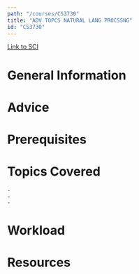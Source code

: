 ```yaml
---
path: "/courses/CS3730"
title: "ADV TOPCS NATURAL LANG PROCSSNG"
id: "CS3730"
---
```


[Link to SCI]("http://courses.sci.pitt.edu/courses/courses/view/CS-3730")

# General Information

# Advice

# Prerequisites

<!-- PREREQ_REPLACEMENT (Do not remove) -->

<!-- END PREREQ_REPLACEMENT (Do not remove) -->

# Topics Covered

    -
    -
    -

# Workload

<!-- TESTIMONIALS
# Testimonials
This gets replaced with Gatsby, its
data comes from Google Sheets for easier
editing!
-->

# Resources
